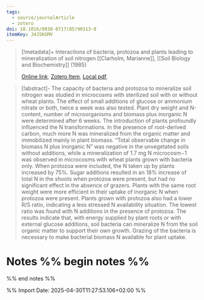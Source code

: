 ```yaml
---
tags:
  - source/journalArticle
  - zotero
doi: 10.1016/0038-0717(85)90113-0
itemKey: J4J5KGMV
---
```

>[!metadata]+
> Interactions of bacteria, protozoa and plants leading to mineralization of soil nitrogen
> [[Clarholm, Marianne]], 
> [[Soil Biology and Biochemistry]] (1985)
> 
> [Online link](https://www.sciencedirect.com/science/article/pii/0038071785901130), [Zotero Item](zotero://select/library/items/J4J5KGMV), [Local pdf](file://C:/Users/aburg/Documents/references/zotero/storage/IRAQ9AWE/Clarholm1985_Interactionsbacteria.pdf), 

>[!abstract]-
>The capacity of bacteria and protozoa to mineralize soil nitrogen was studied in microcosms with sterilized soil with or without wheat plants. The effect of small additions of glucose or ammonium nitrate or both, twice a week was also tested. Plant dry weight and N-content, number of microorganisms and biomass plus inorganic N were determined after 6 weeks. The introduction of plants profoundly influenced the N transformations. In the presence of root-derived carbon, much more N was mineralized from the organic matter and immobilized mainly in plant biomass. “Total observable change in biomass N plus inorganic N” was negative in the unvegetated soils without additions, while a mineralization of 1.7 mg N microcosm−1 was observed in microcosms with wheat plants grown with bacteria only. When protozoa were included, the N taken up by plants increased by 75%. Sugar additions resulted in an 18% increase of total N in the shoots when protozoa were present, but had no significant effect in the absence of grazers. Plants with the same root weight were more efficient in their uptake of inorganic N when protozoa were present. Plants grown with protozoa also had a lower R/S ratio, indicating a less stressed N availability situation. The lowest ratio was found with N additions in the presence of protozoa. The results indicate that, with energy supplied by plant roots or with external glucose additions, soil bacteria can mineralize N from the soil organic matter to support their own growth. Grazing of the bacteria is necessary to make bacterial biomass N available for plant uptake.

# Notes %% begin notes %%

%% end notes %%




%% Import Date: 2025-04-30T11:27:53.106+02:00 %%
